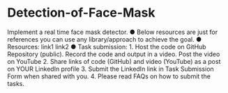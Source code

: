 # Detection-of-Face-Mask
Implement a real time face mask detector. ● Below resources are just for references you can use any library/approach to achieve the goal. ● Resources: link1 link2 ● Task submission: 1. Host the code on GitHub Repository (public). Record the code and output in a video. Post the video on YouTube 2. Share links of code (GitHub) and video (YouTube) as a post on YOUR LinkedIn profile 3. Submit the LinkedIn link in Task Submission Form when shared with you. 4. Please read FAQs on how to submit the tasks.
